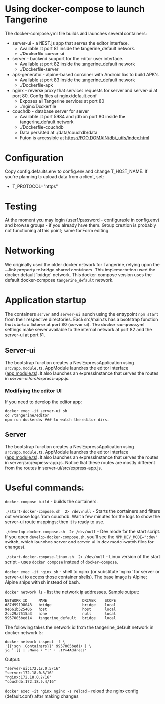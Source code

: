 # Using docker-compose to launch Tangerine

The docker-compose.yml file builds and launches several containers:
- server-ui - a NEST.js app that serves the editor interface. 
  - Available at port 81 inside the tangerine_default network.
  - ./Dockerfile-server-ui
- server - backend support for the editor user interface. 
  - Available at port 82 inside the tangerine_default network
  - ./Dockerfile-server
- apk-generator - alpine-based container with Android libs to build APK's
  - Available at port 83 inside the tangerine_default network
  - ./Dockerfile-apk
- nginx - reverse proxy that services requests for server and server-ui at port 80. Config files at nginx/default.conf
  - Exposes all Tangerine services at port 80
  - ./nginx/Dockerfile
- couchdb - database server for server
  - Available at port 5984 and /db on port 80 inside the tangerine_default network
  - ./Dockerfile-couchdb
  - Data persisted at ./data/couchdb/data
  - Futon is accessible at https://FOO.DOMAIN/db/_utils/index.html

# Configuration

Copy config.defaults.env to config.env and change T_HOST_NAME. If you're planning to upload data from a client, set:
 - T_PROTOCOL="https"

# Testing

At the moment you may login (user1/password - configurable in config.env) and browse groups - if you already have them. Group creation is probably not functioning at this point; same for Form editing. 

# Networking

We originally used the older docker network for Tangerine, relying upon the --link property to bridge shared containers. 
This implementation used the docker default 'bridge' network. This docker-compose version uses the default docker-compose `tangerine_default` network.

# Application startup

The containers `server` and `server-ui` launch using the entrypoint `npm start` from their respective directories. Each src/main.ts has a bootstrap function that starts a listener at port 80 (server-ui). The docker-compose.yml settings make server available to the internal network at port 82 and the server-ui at port 81. 

## Server-ui

The bootstrap function creates a NestExpressApplication using `src/app.module.ts`. AppModule launches the editor interface ([app.module.ts](..%2F..%2Fserver-ui%2Fsrc%2Fapp.module.ts)). It also launches an expressInstance that serves the routes in server-ui/src/express-app.js.

### Modifying the editor UI

If you need to develop the editor app: 

```
docker exec -it server-ui sh
cd /tangerine/editor
npm run dockerdev ### to watch the editor dirs.
```

## Server

The bootstrap function creates a NestExpressApplication using `src/app.module.ts`. AppModule launches the editor interface ([app.module.ts](..%2F..%2Fserver%2Fsrc%2Fapp.module.ts)). It also launches an expressInstance that serves the routes in server/src/express-app.js. Notice that these routes are mostly different from the routes in server-ui/src/express-app.js.

# Useful commands:

`docker-compose build` - builds the containers.

`./start-docker-compose.sh  2> /dev/null` - Starts the containers and filters out verbose logs from couchdb. Wait a few minutes for the logs to show the server-ui route mappings; then it is ready to use.

`./develop-docker-compose.sh  2> /dev/null` - Dev mode for the start script. If you open `develop-docker-compose.sh`, you'll see the `NPM_DEV_MODE=":dev"` switch, which launches server and server-ui in dev mode (watch files for changes).

`./start-docker-compose-linux.sh  2> /dev/null` - Linux version of the start script - uses `docker compose` instead of `docker-compose`.

`docker exec -it nginx sh` - shell to nginx (or substitute 'nginx' for server or server-ui to access those container shells). The base image is Alpine; Alpine ships with sh instead of bash.

`docker network ls` - list the network ip addresses. Sample output:

```shell
NETWORK ID     NAME                DRIVER    SCOPE
d87d99198043   bridge              bridge    local
9e661b525406   host                host      local
2cc29a7515a3   none                null      local
9957005bed14   tangerine_default   bridge    local
```

The following takes the network id from the tangerine_default network in docker network ls:

```shell
docker network inspect -f \
'{{json .Containers}}' 9957005bed14 | \
jq '.[] | .Name + ":" + .IPv4Address'
```

Output: 
```shell
"server-ui:172.18.0.5/16"
"server:172.18.0.3/16"
"nginx:172.18.0.2/16"
"couchdb:172.18.0.4/16"
```

`docker exec -it nginx nginx -s reload` - reload the nginx config (default.conf) after making changes


